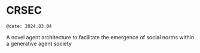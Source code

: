 # CRSEC
```
@date: 2024.03.04
```



A novel agent architecture to facilitate the emergence of social norms within a generative agent society
